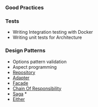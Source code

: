 ### Good Practices

### Tests
- Writing Integration testing with Docker
- Writing unit tests for Architecture

### Design Patterns
- Options pattern validation
- Aspect programming
- [Repository](RepositoryPattern.md)
- [Adapter](/Pattern.Adapter/AdapterPattern.md)
- [Facade](/Pattern.Facade/FacadePattern.md)
- [Chain Of Responsibility](ChainOfResponsibilityPattern.md)
- [Saga](/Saga/src/SagaPattern.md) *
- [Either](/Pattern.Functional.Programming/README.md)